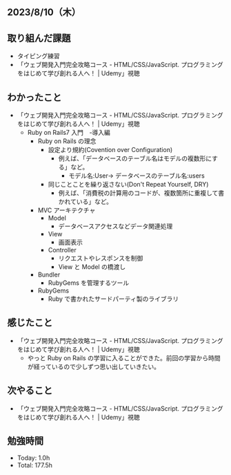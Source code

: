 ## 2023/8/10（木）

## 取り組んだ課題

- タイピング練習
- 「ウェブ開発入門完全攻略コース - HTML/CSS/JavaScript. プログラミングをはじめて学び創れる人へ！ | Udemy」視聴

## わかったこと

- 「ウェブ開発入門完全攻略コース - HTML/CSS/JavaScript. プログラミングをはじめて学び創れる人へ！ | Udemy」視聴
  - Ruby on Rails7 入門　-導入編
    - Ruby on Rails の理念
      - 設定より規約(Covention over Configuration)
        - 例えば、「データベースのテーブル名はモデルの複数形にする」など。
          - モデル名:User→ データベースのテーブル名:users
      - 同じことことを繰り返さない(Don't Repeat Yourself, DRY)
        - 例えば、「消費税の計算用のコードが、複数箇所に重複して書かれている」など。
    - MVC アーキテクチャ
      - Model
        - データベースアクセスなどデータ関連処理
      - View
        - 画面表示
      - Controller
        - リクエストやレスポンスを制御
        - View と Model の橋渡し
    - Bundler
      - RubyGems を管理するツール
    - RubyGems
      - Ruby で書かれたサードパーティ製のライブラリ

## 感じたこと

- 「ウェブ開発入門完全攻略コース - HTML/CSS/JavaScript. プログラミングをはじめて学び創れる人へ！ | Udemy」視聴
  - やっと Ruby on Rails の学習に入ることができた。前回の学習から時間が経っているので少しずつ思い出していきたい。

## 次やること

- 「ウェブ開発入門完全攻略コース - HTML/CSS/JavaScript. プログラミングをはじめて学び創れる人へ！ | Udemy」視聴

## 勉強時間

- Today: 1.0h
- Total: 177.5h
